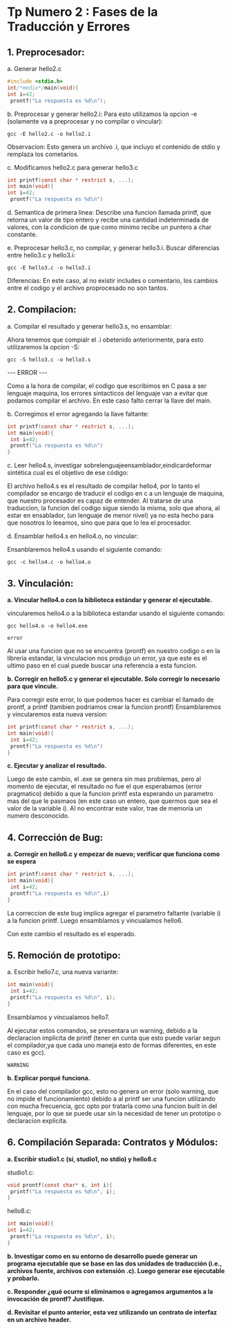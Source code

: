 # Tp Numero 2 : Fases de la Traducción y Errores

## 1. Preprocesador:

a. Generar hello2.c
```c
#include <stdio.h>
int/*medio*/main(void){
int i=42;
 prontf("La respuesta es %d\n");
```

b. Preprocesar y generar hello2.i:
Para esto utilizamos la opcion -e (solamente va a preprocesar y no compilar o vincular):
```
gcc -E hello2.c -o hello2.i
```

Observacion: Esto genera un archivo .i, que incluyo el contenido de stdio y remplaza los cometarios.

c. Modificamos hello2.c para generar hello3.c
```c
int printf(const char * restrict s, ...);
int main(void){
int i=42;
 prontf("La respuesta es %d\n")
```

d. Semantica de primera linea: Describe una funcion llamada printf, que retorna un valor de tipo entero y recibe una cantidad indeterminada de valores, con la condicion de que como minimo recibe un puntero a char constante.

e. Preprocesar hello3.c, no compilar, y generar hello3.i. Buscar diferencias entre hello3.c y hello3.i:

```
gcc -E hello3.c -o hello3.i
```

Diferencias: En este caso, al no existir includes o comentario, los cambios entre el codigo y el archivo proprocesado no son tantos.


## 2. Compilacion:

a. Compilar el resultado y generar hello3.s, no ensamblar:

Ahora tenemos que compialr el .i obetenido anteriormente, para esto utilizaremos la opcion -S:
```
gcc -S hello3.c -o hello3.s
```

--- ERROR ---

Como a la hora de compilar, el codigo que escribimos en C pasa a ser lenguaje maquina, los errores sintacticos del lenguaje van a evitar que podamos compilar el archivo. En este caso falto cerrar la llave del main.

b. Corregimos el error agregando la llave faltante:

```c
int printf(const char * restrict s, ...);
int main(void){
 int i=42;
 prontf("La respuesta es %d\n")
}
```
c. Leer hello4.s, investigar sobrelenguajeensamblador,eindicardeformar sintética cual es el objetivo de ese código:

El archivo hello4.s es el resultado de compilar hello4, por lo tanto el compilador se encargo de traducir el codigo en c a un lenguaje de maquina, que nuestro procesador es capaz de entender. Al tratarse de una traduccion, la funcion del codigo sigue siendo la misma, solo que ahora, al estar en ensablador, (un lenguaje de menor nivel) ya no esta hecho para que nosotros lo leeamos, sino que para que lo lea el procesador.

d. Ensamblar hello4.s en hello4.o, no vincular:

Ensanblaremos hello4.s usando el siguiente comando:
```
gcc -c hello4.c -o hello4.o
```
## 3. Vinculación:

**a. Vincular hello4.o con la biblioteca estándar y generar el ejecutable.**

vincularemos hello4.o a la biblioteca estandar usando el siguiente comando:
```
gcc hello4.o -o hello4.exe
```

```
error
```
Al usar una funcion que no se encuentra (prontf) en nuestro codigo o en la libreria estandar, la vinculacion nos produjo un error, ya que este es el ultimo paso en el cual puede buscar una referencia a esta funcion.

**b. Corregir en hello5.c y generar el ejecutable. Solo corregir lo necesario para que vincule.**

Para corregir este error, lo que podemos hacer es cambiar el llamado de prontf, a printf (tambien podriamos crear la funcion prontf)
Ensamblaremos y vincularemos esta nueva version:

```c
int printf(const char * restrict s, ...);
int main(void){
 int i=42;
 prontf("La respuesta es %d\n")
}
```


**c. Ejecutar y analizar el resultado.**

Luego de este cambio, el .exe se genera sin mas problemas, pero al momento de ejecutar, el resultado no fue el que esperabamos (error pragmatico) debido a que la funcion printf esta esperando un parametro mas del que le pasmaos (en este caso un entero, que quermos que sea el valor de la variable i). Al no encontrar este valor, trae de memoria un numero desconocido.

## 4. Corrección de Bug:

**a. Corregir en hello6.c y empezar de nuevo; verificar que funciona como se espera**

```c
int printf(const char * restrict s, ...);
int main(void){
 int i=42;
 prontf("La respuesta es %d\n",i)
}
```

La correccion de este bug implica agregar el parametro faltante (variable i) a la funcion printf. Luego ensamblamos y vincualamos hello6.

Con este cambio el resultado es el esperado.



## 5. Remoción de prototipo:

a. Escribir hello7.c, una nueva variante:
```c
int main(void){
 int i=42;
 printf("La respuesta es %d\n", i);
}
```
Ensamblamos y vincualamos hello7.

Al ejecutar estos comandos, se presentara un warning, debido a la declaracion implicita de printf (tener en cunta que esto puede variar segun el compilador,ya que cada uno maneja esto de formas diferentes, en este caso es gcc).

```
WARNING
```
**b. Explicar porqué funciona.**

En el caso del compilador gcc, esto no genera un error (solo warning, que no impide el funcionamiento) debido a al printf ser una funcion utilizando con mucha frecuencia, gcc opto por tratarla como una funcion built in del lenguaje, por lo que se puede usar sin la necesidad de tener un prototipo o declaracion explicita.

## 6. Compilación Separada: Contratos y Módulos:

**a. Escribir studio1.c (sí, studio1, no stdio) y hello8.c**

studio1.c:
```c
void prontf(const char* s, int i){
 printf("La respuesta es %d\n", i);
}
```
hello8.c:
```c
int main(void){
int i=42;
 prontf("La respuesta es %d\n", i);
}
```

**b. Investigar como en su entorno de desarrollo puede generar un programa ejecutable que se base en las dos unidades de traducción (i.e., archivos fuente, archivos con extensión .c). Luego generar ese ejecutable y probarlo.**

**c. Responder ¿qué ocurre si eliminamos o agregamos argumentos a la invocación de prontf? Justifique.**

**d. Revisitar el punto anterior, esta vez utilizando un contrato de interfaz en un archivo header.**
